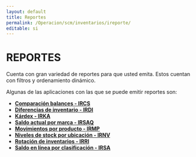 ```yaml
---
layout: default
title: Reportes
permalink: /Operacion/scm/inventarios/ireporte/
editable: si
---
```


# REPORTES  

Cuenta con gran variedad de reportes para que usted emita. Estos cuentan con filtros y ordenamiento dinámico.  

Algunas de las aplicaciones con las que se puede emitir reportes son:  

* [**Comparación balances - IRCS**](http://docs.oasiscom.com/Operacion/scm/inventarios/ireporte/ircs)  
* [**Diferencias de inventario - IRDI**](http://docs.oasiscom.com/Operacion/scm/inventarios/ireporte/irdi)  
* [**Kárdex - IRKA**](http://docs.oasiscom.com/Operacion/scm/inventarios/ireporte/irka)  
* [**Saldo actual por marca - IRSAQ**](http://docs.oasiscom.com/Operacion/scm/inventarios/ireporte/irsaq)  
* [**Movimientos por producto - IRMP**](http://docs.oasiscom.com/Operacion/scm/inventarios/ireporte/irmp)  
* [**Niveles de stock por ubicación - IRNV**](http://docs.oasiscom.com/Operacion/scm/inventarios/ireporte/irnv)  
* [**Rotación de inventarios - IRRI**](http://docs.oasiscom.com/Operacion/scm/inventarios/ireporte/irri)  
* [**Saldo en línea por clasificación - IRSA**](http://docs.oasiscom.com/Operacion/scm/inventarios/ireporte/irsa)


